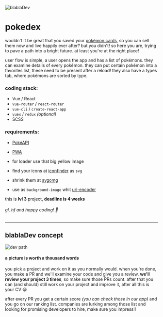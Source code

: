![blablaDev](https://blabladev.com/wp-content/uploads/bbDev-logo-black.png)
# pokedex

wouldn't it be great that you saved your [pokémon cards][81720d94], so you can sell them now and live happily ever after? but you didn't! so here you are, trying to pave a path into a bright future. at least you're at the right place!

  [81720d94]: https://www.ranker.com/list/most-expensive-pokmon-cards/mariel-loveland "rare pokémons"

user flow is simple, a user opens the app and has a list of pokémons. they can examine details of every pokémon. they can put certain pokémon into a favorites list, these need to be present after a reload!
they also have a types tab, where pokémons are sorted by type.

### coding stack:
- Vue / React
- `vue-router` / `react-router`
- `vue-cli` / `create-react-app`
- `vuex` / `redux` _(optional)_
- SCSS

### requirements:
- [PokéAPI][6074cdab]
- [PWA][ccfbb791]
- for loader use that big yellow image
- find your icons at [iconfinder][5b671f0c] as `svg`
- shrink them at [svgomg][77c6032b]
- use as `background-image` whit [url-encoder][e67a3a50]

  [6074cdab]: https://pokeapi.co/ "PokéAPI"
  [ccfbb791]: https://medium.com/@deepusnath/4-points-to-keep-in-mind-before-introducing-progressive-web-apps-pwa-to-your-team-8dc66bcf6011 "what is PWA?"
  [5b671f0c]: https://www.iconfinder.com/ "iconfinder"
  [77c6032b]: https://jakearchibald.github.io/svgomg/ "svgomg"
  [e67a3a50]: https://yoksel.github.io/url-encoder/ "url-encoder"


this is **lvl 3** project, **deadline is 4 weeks**

###### gl, hf and happy coding! :tada:

---

## blablaDev concept

![dev path](https://blabladev.com/wp-content/uploads/blablaDev-developers-flowchart.png)

#### a picture is worth a thousand words

you pick a project and work on it as you normally would. when you're done, you make a PR and we'll examine your code and give you a review. **we'll review your project 3 times**, so make sure those PRs count.
after that you can (and should) still work on your project and improve it, after all this is your CV :grinning:

after every PR you get a certain score _(you can check those in our app)_ and you go on our ranking list. companies are lurking among those list and looking for promising developers to hire, make sure you impress!!
